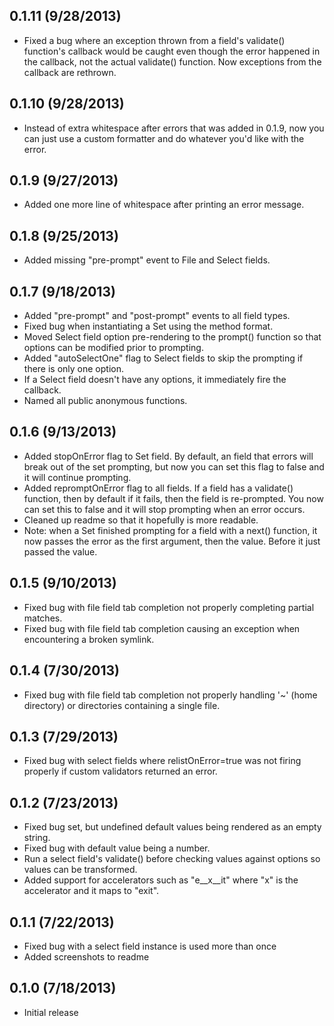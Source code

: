 0.1.11 (9/28/2013)
-------------------
 * Fixed a bug where an exception thrown from a field's validate() function's
   callback would be caught even though the error happened in the callback,
   not the actual validate() function. Now exceptions from the callback are
   rethrown.

0.1.10 (9/28/2013)
-------------------
 * Instead of extra whitespace after errors that was added in 0.1.9, now you can
   just use a custom formatter and do whatever you'd like with the error.

0.1.9 (9/27/2013)
-------------------
 * Added one more line of whitespace after printing an error message.

0.1.8 (9/25/2013)
-------------------
 * Added missing "pre-prompt" event to File and Select fields.

0.1.7 (9/18/2013)
-------------------
 * Added "pre-prompt" and "post-prompt" events to all field types.
 * Fixed bug when instantiating a Set using the method format.
 * Moved Select field option pre-rendering to the prompt() function so that
   options can be modified prior to prompting.
 * Added "autoSelectOne" flag to Select fields to skip the prompting if there
   is only one option.
 * If a Select field doesn't have any options, it immediately fire the callback.
 * Named all public anonymous functions.

0.1.6 (9/13/2013)
-------------------
 * Added stopOnError flag to Set field. By default, an field that errors will
   break out of the set prompting, but now you can set this flag to false and it
   will continue prompting.
 * Added repromptOnError flag to all fields. If a field has a validate()
   function, then by default if it fails, then the field is re-prompted. You now
   can set this to false and it will stop prompting when an error occurs.
 * Cleaned up readme so that it hopefully is more readable.
 * Note: when a Set finished prompting for a field with a next() function, it
   now passes the error as the first argument, then the value. Before it just
   passed the value.

0.1.5 (9/10/2013)
-------------------
 * Fixed bug with file field tab completion not properly completing partial
   matches.
 * Fixed bug with file field tab completion causing an exception when
   encountering a broken symlink.

0.1.4 (7/30/2013)
-------------------
 * Fixed bug with file field tab completion not properly handling '~'
   (home directory) or directories containing a single file.

0.1.3 (7/29/2013)
-------------------
 * Fixed bug with select fields where relistOnError=true was not firing properly
   if custom validators returned an error.

0.1.2 (7/23/2013)
-------------------
 * Fixed bug set, but undefined default values being rendered as an empty string.
 * Fixed bug with default value being a number.
 * Run a select field's validate() before checking values against options so
   values can be transformed.
 * Added support for accelerators such as "e__x__it" where "x" is the
   accelerator and it maps to "exit".

0.1.1 (7/22/2013)
-------------------
 * Fixed bug with a select field instance is used more than once
 * Added screenshots to readme

0.1.0 (7/18/2013)
-------------------
 * Initial release
